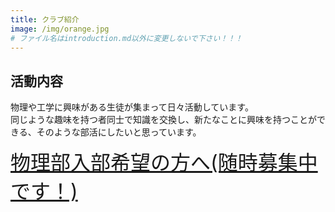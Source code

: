```yaml
---
title: クラブ紹介
image: /img/orange.jpg
# ファイル名はintroduction.md以外に変更しないで下さい！！！
---
```

<!-- ここに部員紹介が挟まる(layout/member/single.htmlに記述してある) -->

## 活動内容

物理や工学に興味がある生徒が集まって日々活動しています。\
同じような趣味を持つ者同士で知識を交換し、新たなことに興味を持つことができる、そのような部活にしたいと思っています。  

<font size = "6">[物理部入部希望の方へ(随時募集中です！)](/pdf/keizi.pdf)</font>
